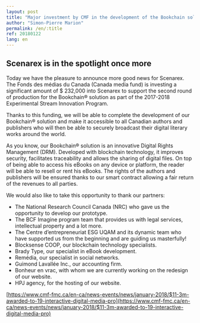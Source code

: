 ```yaml
---
layout: post
title: "Major investment by CMF in the development of the Bookchain solution of Scenarex"
author: "Simon-Pierre Marion"
permalink: /en/:title
ref: 20180122
lang: en
---
```


## Scenarex is in the spotlight once more

Today we have the pleasure to announce more good news for Scenarex. The Fonds des médias du Canada (Canada media fund) is investing a significant amount of $ 232,000 into Scenarex to support the second round of production for the Bookchain® solution as part of the 2017-2018 Experimental Stream Innovation Program.

Thanks to this funding, we will be able to complete the development of our Bookchain® solution and make it accessible to all Canadian authors and publishers who will then be able to securely broadcast their digital literary works around the world.

As you know, our Bookchain® solution is an innovative Digital Rights Management (DRM). Developed with blockchain technology, it improves security, facilitates traceability and allows the sharing of digital files. On top of being able to access his eBooks on any device or platform, the reader will be able to resell or rent his eBooks. The rights of the authors and publishers will be ensured thanks to our smart contract allowing a fair return of the revenues to all parties.

We would also like to take this opportunity to thank our partners:

* The National Research Council Canada (NRC) who gave us the opportunity to develop our prototype.
* The BCF Imagine program team that provides us with legal services, intellectual property and a lot more.
* The Centre d’entrepreneuriat ESG UQAM and its dynamic team who have supported us from the beginning and are guiding us masterfully!
* Blocksense COOP, our blockchain technology specialists.
* Brady Type, our specialist in eBook development.
* Remédia, our specialist in social networks.
* Guimond Lavallée Inc., our accounting firm.
* Bonheur en vrac, with whom we are currently working on the redesign of our website.
* HPJ agency, for the hosting of our website.

[https://www.cmf-fmc.ca/en-ca/news-events/news/january-2018/$11-3m-awarded-to-19-interactive-digital-media-pro](https://www.cmf-fmc.ca/en-ca/news-events/news/january-2018/$11-3m-awarded-to-19-interactive-digital-media-pro)

